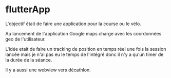 # flutterApp

L'objectif était de faire une application pour la course ou le vélo.


Au lancement de l'application Google maps charge avec les coordonnées geo de l'utilisateur.


L'idée etait de faire un tracking de position en temps réel une fois la session lancée mais je n'ai pas eu le temps de l'intégré donc il n'y a qu'un timer de la durée de la séance.


Il y a aussi une webview vers décathlon.
